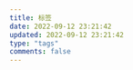 ```yaml
---
title: 标签
date: 2022-09-12 23:21:42
updated: 2022-09-12 23:21:42
type: "tags"
comments: false
---
```

